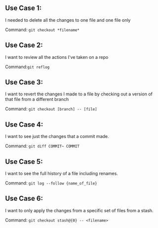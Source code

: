 ## Use Case 1:
I needed to delete all the changes to one file and one file only

Command: `git checkout *filename*`

## Use Case 2:
I want to review all the actions I've taken on a repo

Command:`git reflog`

## Use Case 3:
I want to revert the changes I made to a file by checking out a version of that file from a different branch

Command: `git checkout [branch] -- [file]`

## Use Case 4:
I want to see just the changes that a commit made.

Command: `git diff COMMIT~ COMMIT`

## Use Case 5:
I want to see the full history of a file including renames.

Command: `git log --follow {name_of_file}`


## Use Case 6:
I want to only apply the changes from a specific set of files from a stash.


Command: `git checkout stash@{0} -- <filename>`
